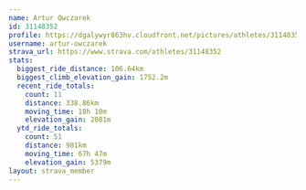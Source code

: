 ```yaml
---
name: Artur Owczarek
id: 31148352
profile: https://dgalywyr863hv.cloudfront.net/pictures/athletes/31148352/15906846/1/large.jpg
username: artur-owczarek
strava_url: https://www.strava.com/athletes/31148352
stats:
  biggest_ride_distance: 106.64km
  biggest_climb_elevation_gain: 1752.2m
  recent_ride_totals:
    count: 11
    distance: 338.86km
    moving_time: 18h 10m
    elevation_gain: 2081m
  ytd_ride_totals:
    count: 51
    distance: 981km
    moving_time: 67h 47m
    elevation_gain: 5379m
layout: strava_member
--- 
```

